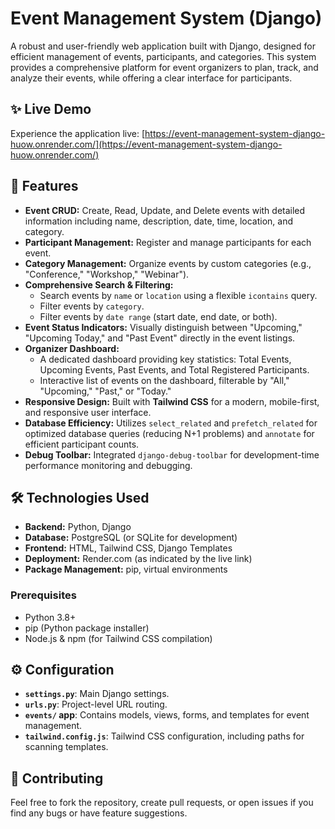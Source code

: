 # Event Management System (Django)

A robust and user-friendly web application built with Django, designed for efficient management of events, participants, and categories. This system provides a comprehensive platform for event organizers to plan, track, and analyze their events, while offering a clear interface for participants.

## ✨ Live Demo

Experience the application live:
[https://event-management-system-django-huow.onrender.com/](https://event-management-system-django-huow.onrender.com/)

## 🚀 Features

* **Event CRUD:** Create, Read, Update, and Delete events with detailed information including name, description, date, time, location, and category.
* **Participant Management:** Register and manage participants for each event.
* **Category Management:** Organize events by custom categories (e.g., "Conference," "Workshop," "Webinar").
* **Comprehensive Search & Filtering:**
    * Search events by `name` or `location` using a flexible `icontains` query.
    * Filter events by `category`.
    * Filter events by `date range` (start date, end date, or both).
* **Event Status Indicators:** Visually distinguish between "Upcoming," "Upcoming Today," and "Past Event" directly in the event listings.
* **Organizer Dashboard:**
    * A dedicated dashboard providing key statistics: Total Events, Upcoming Events, Past Events, and Total Registered Participants.
    * Interactive list of events on the dashboard, filterable by "All," "Upcoming," "Past," or "Today."
* **Responsive Design:** Built with **Tailwind CSS** for a modern, mobile-first, and responsive user interface.
* **Database Efficiency:** Utilizes `select_related` and `prefetch_related` for optimized database queries (reducing N+1 problems) and `annotate` for efficient participant counts.
* **Debug Toolbar:** Integrated `django-debug-toolbar` for development-time performance monitoring and debugging.

## 🛠️ Technologies Used

* **Backend:** Python, Django
* **Database:** PostgreSQL (or SQLite for development)
* **Frontend:** HTML, Tailwind CSS, Django Templates
* **Deployment:** Render.com (as indicated by the live link)
* **Package Management:** pip, virtual environments

### Prerequisites

* Python 3.8+
* pip (Python package installer)
* Node.js & npm (for Tailwind CSS compilation)


## ⚙️ Configuration

* **`settings.py`**: Main Django settings.
* **`urls.py`**: Project-level URL routing.
* **`events/` app**: Contains models, views, forms, and templates for event management.
* **`tailwind.config.js`**: Tailwind CSS configuration, including paths for scanning templates.

## 🤝 Contributing

Feel free to fork the repository, create pull requests, or open issues if you find any bugs or have feature suggestions.
